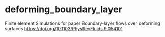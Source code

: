 # deforming_boundary_layer
Finite element Simulations for paper Boundary-layer flows over deforming surfaces  https://doi.org/10.1103/PhysRevFluids.9.054101
